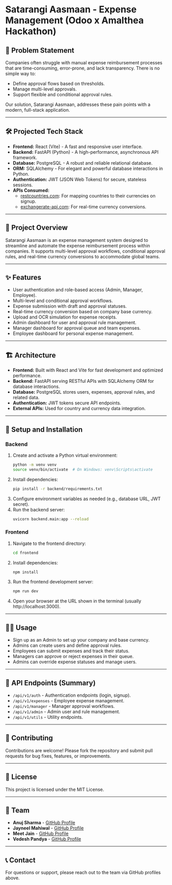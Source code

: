 # Satarangi Aasmaan - Expense Management (Odoo x Amalthea Hackathon)

## 🚩 Problem Statement

Companies often struggle with manual expense reimbursement processes that are time-consuming, error-prone, and lack transparency. There is no simple way to:
- Define approval flows based on thresholds.
- Manage multi-level approvals.
- Support flexible and conditional approval rules.

Our solution, Satarangi Aasmaan, addresses these pain points with a modern, full-stack application.

---

## 🛠️ Projected Tech Stack

- **Frontend:** React (Vite) - A fast and responsive user interface.
- **Backend:** FastAPI (Python) - A high-performance, asynchronous API framework.
- **Database:** PostgreSQL - A robust and reliable relational database.
- **ORM:** SQLAlchemy - For elegant and powerful database interactions in Python.
- **Authentication:** JWT (JSON Web Tokens) for secure, stateless sessions.
- **APIs Consumed:**
  - [restcountries.com](https://restcountries.com/): For mapping countries to their currencies on signup.
  - [exchangerate-api.com](https://www.exchangerate-api.com/): For real-time currency conversions.

---

## 📖 Project Overview

Satarangi Aasmaan is an expense management system designed to streamline and automate the expense reimbursement process within companies. It supports multi-level approval workflows, conditional approval rules, and real-time currency conversions to accommodate global teams.

---

## ✨ Features

- User authentication and role-based access (Admin, Manager, Employee).
- Multi-level and conditional approval workflows.
- Expense submission with draft and approval statuses.
- Real-time currency conversion based on company base currency.
- Upload and OCR simulation for expense receipts.
- Admin dashboard for user and approval rule management.
- Manager dashboard for approval queue and team expenses.
- Employee dashboard for personal expense management.

---

## 🏗️ Architecture

- **Frontend:** Built with React and Vite for fast development and optimized performance.
- **Backend:** FastAPI serving RESTful APIs with SQLAlchemy ORM for database interactions.
- **Database:** PostgreSQL stores users, expenses, approval rules, and related data.
- **Authentication:** JWT tokens secure API endpoints.
- **External APIs:** Used for country and currency data integration.

---

## 🚀 Setup and Installation

### Backend

1. Create and activate a Python virtual environment:
   ```bash
   python -m venv venv
   source venv/bin/activate  # On Windows: venv\Scripts\activate
   ```
2. Install dependencies:
   ```bash
   pip install -r backend/requirements.txt
   ```
3. Configure environment variables as needed (e.g., database URL, JWT secret).
4. Run the backend server:
   ```bash
   uvicorn backend.main:app --reload
   ```

### Frontend

1. Navigate to the frontend directory:
   ```bash
   cd frontend
   ```
2. Install dependencies:
   ```bash
   npm install
   ```
3. Run the frontend development server:
   ```bash
   npm run dev
   ```
4. Open your browser at the URL shown in the terminal (usually http://localhost:3000).

---

## 🧑‍💻 Usage

- Sign up as an Admin to set up your company and base currency.
- Admins can create users and define approval rules.
- Employees can submit expenses and track their status.
- Managers can approve or reject expenses in their queue.
- Admins can override expense statuses and manage users.

---

## 📡 API Endpoints (Summary)

- `/api/v1/auth` - Authentication endpoints (login, signup).
- `/api/v1/expenses` - Employee expense management.
- `/api/v1/manager` - Manager approval workflows.
- `/api/v1/admin` - Admin user and rule management.
- `/api/v1/utils` - Utility endpoints.

---

## 🤝 Contributing

Contributions are welcome! Please fork the repository and submit pull requests for bug fixes, features, or improvements.

---

## 📄 License

This project is licensed under the MIT License.

---

## 👥 Team

- **Anuj Sharma** - [GitHub Profile](https://github.com/AnujSharma-05)
- **Jayneel Mahiwal** - [GitHub Profile](https://github.com/Hyper099)
- **Meet Jain** - [GitHub Profile](https://github.com/MeetJain05)
- **Vedesh Pandya** - [GitHub Profile](https://github.com/VedeshP)

---

## 📞 Contact

For questions or support, please reach out to the team via GitHub profiles above.
